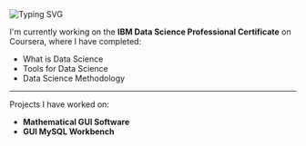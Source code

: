 <img src="https://readme-typing-svg.herokuapp.com?font=Roboto&color=FF00FF&size=18&vCenter=true&height=16&lines=Salam,+I+am+Ahmad;I+love+to+play+Basketball;I+want+to+become+a+Sports+Analyst" alt="Typing SVG" />

I'm currently working on the **IBM Data Science Professional Certificate** on Coursera, where I have completed:  
- What is Data Science
- Tools for Data Science
- Data Science Methodology     

-----

Projects I have worked on:

- **Mathematical GUI Software**  
- **GUI MySQL Workbench**  
